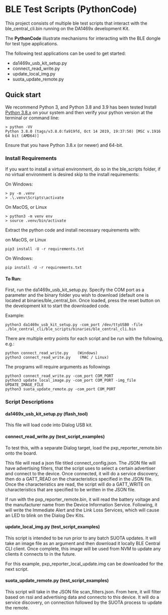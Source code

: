 # BLE Test Scripts (PythonCode)

This project consists of multiple ble test scripts that interact with the ble_central_cli.bin
running on the DA1469x development Kit.  

The **PythonCode** illustrate mechanisms for interacting with the BLE dongle for test type 
applications.

The following test applications can be used to get started:
- da1469x_usb_kit_setup.py
- connect_read_write.py
- update_local_img.py
- suota_update_remote.py


## Quick start

We recommend Python 3, and Python 3.8 and 3.9 has been tested
Install [Python 3.8.x](https://www.python.org/) on your system and then verify
your python version at the terminal or command line:

    > python -VV
    Python 3.8.0 (tags/v3.8.0:fa919fd, Oct 14 2019, 19:37:50) [MSC v.1916 64 bit (AMD64)]

Ensure that you have Python 3.8.x (or newer) and 64-bit.

### Install Requirements
If you want to install a virtual environment, do so in the ble_scripts folder, if no virtual environment
is desired skip to the install requirements:

On Windows:

    > py -m .venv
    > .\.venv\Scripts\activate

On MacOS, or Linux

    > python3 -m venv env
    > source .venv/bin/activate

Extract the python code and install necessary requirements with:

on MacOS, or Linux

    pip3 install -U -r requirements.txt

On Windows:

    pip install -U -r requirements.txt

#### To Run:

First, run the da1469x_usb_kit_setup.py.  Specify the COM port as a parameter and the binary folder
you wish to download (default one is located at binaries/ble_central_bin.  Once loaded, 
press the reset button on the development kit to start the downloaded code. 

Example:  

    python3 da1469x_usb_kit_setup.py -com_port /dev/ttyUSB0 -file ./ble_central_cli/ble_scripts/binaries/ble_central_cli.bin

There are multiple entry points for each script and be run with the following, e.g.:

    python connect_read_write.py    (Windows)
    python3 connect_read_write.py    (MAC / Linux)

The programs will require arguments as followings

    python3 connect_read_write.py -com_port COM_PORT
    python3 update_local_image.py -com_port COM_PORT -img_file UPDATE_IMAGE_FILE
    python3 suota_update_remote.py -com_port COM_PORT

### Script Descriptions

#### da1469x_usb_kit_setup.py (flash_tool)
This file will load code into Dialog USB kit. 

#### connect_read_write.py (test_script_examples)
To test this, with a separate Dialog target, load the pxp_reporter_remote.bin onto the board.

This file will read a json file titled connect_config.json.  The JSON file will have advertising
filters, that the script uses to select a certain advertiser and connect to the device.
Once connected, it will do a service discovery, then do a GATT_READ on the characteristics
specified in the JSON file.  Once the characteristics are read, the script will do a 
GATT_WRITE on characteristics that are specified to be written in the JSON file.  

If run with the pxp_reporter_remote.bin, it will read the battery voltage and the manufacturer
name from the Device Information Service.  Following, it will write the Immediate Alert and 
the Link Loss Services, which will cause an LED to blink on the Dialog Dev Kits.  

#### update_local_img.py (test_script_examples)

This script is intended to be run prior to any batch SUOTA updates.  It will take an image file
as an argument and then download it locally BLE Central CLI client.  Once complete, this 
image will be used from NVM to update any clients it connects to in the future. 

For this example, pxp_reporter_local_update.img can be downloaded for the next script.  

#### suota_update_remote.py (test_script_examples)

This script will take in the JSON file scan_filters.json.  From here, it will filter based 
on rssi and advertising data and connecto to this device.  It will do a service discovery, 
on connection followed by the SUOTA process to update the remote.   



